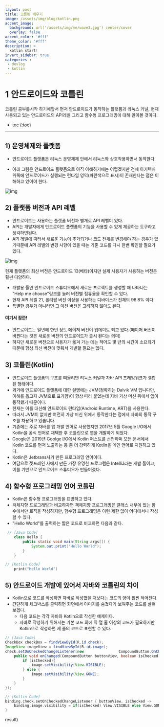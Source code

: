 ```yaml
---
layout: post
title: 코틀린 배우기
image: /assets/img/blog/kotlin.png
accent_image: 
  background: url('/assets/img/me/wave3.jpg') center/cover
  overlay: false
accent_color: '#fff'
theme_color: '#fff'
description: >
  kotlin start!
invert_sidebar: true
categories :
 - devlog	
 - kotlin
---
```


# 1 안드로이드와 코틀린

코틀린 공부를시작 하기에앞서 먼저 안드로이드가 동작하는 플랫폼과 리눅스 커널, 현재 사용되고 있는 안드로이드의 API레벨  그리고 함수형 프로그래밍에 대해 알아볼 것이다.



* toc
{:toc}
****



## 1) 운영체제와 플랫폼

- 안드로이드 플랫폼은 리눅스 운영체제 안에서 리눅스와 상호작용하면서 동작한다.

- 아래 그림은 안드로이드 플랫폼으로 아직 이해하기에는 어렵겠지만 전체 아키텍처 위쪽에 안드로이드가 실행되는 런타임 영역(파란색으로 표시)이 존재한다는 점은 이해하고 있어야 한다.

![img](https://190938973-files.gitbook.io/~/files/v0/b/gitbook-x-prod.appspot.com/o/spaces%2Fa4oGyVd5h5iQeplBqkqY%2Fuploads%2FQEajrUDfehd8zdYh38DT%2Fimage.png?alt=media&token=c05f14ec-2117-44a3-afdd-91869d2afc03)



## 2) 플랫폼 버전과 API 레벨

* 안드로이드는 사용하는 플랫폼 버전과 별개로 API 레벨이 있다.
* API는 개발자에게 안드로이드 플랫폼의 기능을 사용할 수 있게 제공하는 도구라고 생각하면된다.
* API 레벨에 따라서 새로운 기능이 추가되거나 코드 전체를 변경해야 하는 경우가 있기때문에 API 레벨의 변경 사항이 있을 때는 기존 코드를 다시 한번 확인할 필요가 있다.

![img](https://190938973-files.gitbook.io/~/files/v0/b/gitbook-x-prod.appspot.com/o/spaces%2Fa4oGyVd5h5iQeplBqkqY%2Fuploads%2F3kknI74k6RogqPCYDE46%2Fimage.png?alt=media&token=cfb4b2a5-8388-40b2-a9ab-d2172319b77b)

현재 플랫폼의 최신 버전은 안드로이드 13(베타)이지만 실제 사용자가 사용하는 버전은 훨씬 다양하다.

- 개발용 툴인 안드로이드 스튜디오에서 새로운 프로젝트를 생성할 때 나타나는 "Help me choose"링크를 눌러 버전별 점유율을 확인할 수 있다. 
- 현재 API 레벨 21, 롤리팝 버전 이상을 사용하는 디바이스가 전체의 98.8% 이다.
- 특별한 경우가 아니라면 그 이전 버전은 고려하지 않아도 된다.

#### 여기서 잠깐!

- 안드로이드는 일년에 한번 정도 메이저 버전이 업데이트 되고 있다.(메이저 버전이 바뀐다는 것은 새로운 버전의 안드로이드가 출시 된다는 의미)
- 하지만 새로운 버전으로 사용자가 옮겨 가는 데는 적어도 몇 년의 시간이 소요되기 때문에 항상 최신 버전에 맞춰서 개발할 필요는 없다.



## 3) 코틀린(Kotlin)

- 안드로이드 플랫폼의 구조를 떠올리면 리눅스 커널과 자바 API 프레임워크가 결합된 형태이다.
- 과거에 안드로이드 플랫폼에 대한 설명에는 JVM(정확히는 Dalvik VM 입니다만, 이해를 돕고자 JVM으로 표기함)이 항상 따라 붙었는데 자바 가상 머신 위에서 앱이 동작했기 때문이다.
- 현재는 이를 대신해 안드로이드 런타임(Android Runtime, ART)을 사용한다.
- 따라서 JVM이 없지만 여전히 가상 머신 위에서 동작한다는 점에서 자바의 동작 구조를 차용하고 있습니다.
- 기존에는 주로 자바를 앱 개발 언어로 사용했지만 2017년 5월 Google I/O에서 Kotlin을 공식 언어로 채택한 후 코틀린으로 앱을 개발하게 되었다.
- Google은 2019년 Goolge I/O에서 Kotlin 퍼스트를 선언하며 모든 문서에서 Kotlin 코드를 먼저 노출하는 등 좀 더 강력하게 Kotlin을 메인 언어로 지원하고 있다.
- Kotlin은 Jetbrans사가 만든 프로그래밍 언어이다.
- 여담으로 젯프레인 사에서 만든 가장 유명한 프로그램은 IntelliJ라는 개발 툴이고, 이를 기반으로 안드로이드 스튜디오가 만들어졌다.



## 4) 함수형 프로그래밍 언어 코틀린

- Kotlin은 함수형 프로그래밍을 표방하고 있다.
- 객체지향 프로그래밍과 비교하자면 객체지향 프로그래밍은 클래스 내부에 있는 함수에서만 로직을 작성하지만, 함수형 프로그래밍은 이런 제한 없이 어디에서나 작성할 수 있다.
- "Hello World"를 출력하는 짧은 코드로 비교하면 다음과 같다.



```java
 // [Java Code]
    class Hello {
        public static void main(String args[]) {
            System.out.print("Hello World");
        }
    }
```

```kotlin
// [Kotlin Code]
    print("Hello World")
```

## 5) 안드로이드 개발에 있어서 자바와 코틀린의 차이

- Kotlin으로 코드를 작성하면 자바로 작성했을 때보다는 코드의 양이 훨씬 적어진다.
- 간단하게 체크박스를 클릭하면 화면에서 이미지를 숨겼다가 보여주는 코드를 살펴보겠다.
  - 다음 코드는 각각 자바와 Kotlin으로 작성한 예제이다.
  - 자바로 작성하기 위해서는 기본 코드 외에 약 열 줄 이상의 코드가 필요하지만 Kotlin으로 작성하면 세 줄의 코드로 표현할 수 있다.

```java
// [Java Code]
CheckBox checkBox = findViewById(R.id.check);
ImageView imageView = findViewById(R.id.image);
check.setOnCheckedChangeListener(new 				CompoundButton.OnCheckedChangeListener() {
    public void onChanged(CompoundButton buttonView, boolean isChecked){
        if (isChecked){
            image.setVisibility(View.VISIBLE);
        } else {
            image.setVisibility(View.GONE);
        }
    }
});
```

```kotlin
// [Kotlin Code]
binding.check.setOnCheckedChangeListener { buttonView, isChecked ->
    binding.image.visibility = if(isChecked) View.VISIBLE else View.GONE
}
```

result) 